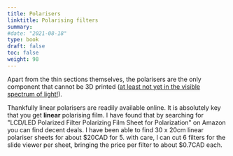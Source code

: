 ```yaml
---
title: Polarisers
linktitle: Polarising filters
summary: 
#date: "2021-08-18"
type: book
draft: false
toc: false
weight: 98
---
```


Apart from the thin sections themselves, the polarisers are the only component that cannot be 3D printed ([at least not yet in the visible spectrum of light!](https://ieeexplore.ieee.org/document/9372518)).


Thankfully linear polarisers are readily available online. It is absolutely key that you get **linear** polarising film. I have found that by searching for "LCD/LED Polarized Filter Polarizing Film Sheet for Polarization" on Amazon you can find decent deals. I have been able to find 30 x 20cm linear polariser sheets for about $20CAD for 5. with care, I can cut 6 filters for the slide viewer per sheet, bringing the price per filter to about $0.7CAD each.

